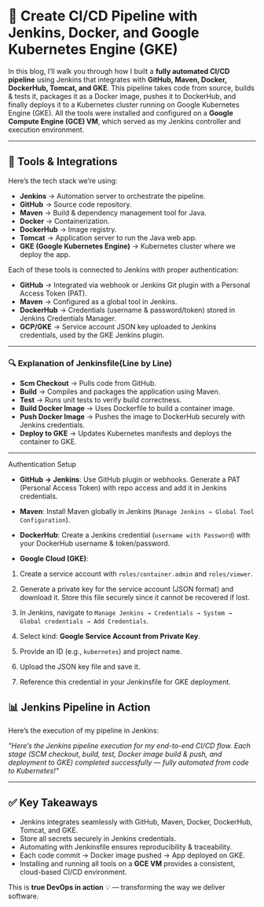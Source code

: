 # 🚀 Create CI/CD Pipeline with Jenkins, Docker, and Google Kubernetes Engine (GKE)

In this blog, I’ll walk you through how I built a **fully automated CI/CD pipeline** using Jenkins that integrates with **GitHub, Maven, Docker, DockerHub, Tomcat, and GKE**. This pipeline takes code from source, builds & tests it, packages it as a Docker image, pushes it to DockerHub, and finally deploys it to a Kubernetes cluster running on Google Kubernetes Engine (GKE). All the tools were installed and configured on a **Google Compute Engine (GCE) VM**, which served as my Jenkins controller and execution environment.

---

## 🔗 Tools & Integrations

Here’s the tech stack we’re using:

* **Jenkins** → Automation server to orchestrate the pipeline.
* **GitHub** → Source code repository.
* **Maven** → Build & dependency management tool for Java.
* **Docker** → Containerization.
* **DockerHub** → Image registry.
* **Tomcat** → Application server to run the Java web app.
* **GKE (Google Kubernetes Engine)** → Kubernetes cluster where we deploy the app.

Each of these tools is connected to Jenkins with proper authentication:

* **GitHub** → Integrated via webhook or Jenkins Git plugin with a Personal Access Token (PAT).
* **Maven** → Configured as a global tool in Jenkins.
* **DockerHub** → Credentials (username & password/token) stored in Jenkins Credentials Manager.
* **GCP/GKE** → Service account JSON key uploaded to Jenkins credentials, used by the GKE Jenkins plugin.

--------------

### 🔍 Explanation of Jenkinsfile(Line by Line)

* **Scm Checkout** → Pulls code from GitHub.
* **Build** → Compiles and packages the application using Maven.
* **Test** → Runs unit tests to verify build correctness.
* **Build Docker Image** → Uses Dockerfile to build a container image.
* **Push Docker Image** → Pushes the image to DockerHub securely with Jenkins credentials.
* **Deploy to GKE** → Updates Kubernetes manifests and deploys the container to GKE.

---

Authentication Setup



* **GitHub → Jenkins**: Use GitHub plugin or webhooks. Generate a PAT (Personal Access Token) with repo access and add it in Jenkins credentials.

* **Maven**: Install Maven globally in Jenkins (`Manage Jenkins → Global Tool Configuration`).

* **DockerHub**: Create a Jenkins credential (`username with Password`) with your DockerHub username & token/password.

* **Google Cloud (GKE)**:

 1. Create a service account with `roles/container.admin` and `roles/viewer`.

 2. Generate a private key for the service account (JSON format) and download it. Store this file securely since it cannot be recovered if lost.

 3. In Jenkins, navigate to `Manage Jenkins → Credentials → System → Global credentials → Add Credentials`.

 4. Select kind: **Google Service Account from Private Key**.

 5. Provide an ID (e.g., `kubernetes`) and project name.

 6. Upload the JSON key file and save it.

 7. Reference this credential in your Jenkinsfile for GKE deployment.



## 📊 Jenkins Pipeline in Action

Here’s the execution of my pipeline in Jenkins:

*"Here’s the Jenkins pipeline execution for my end-to-end CI/CD flow. Each stage (SCM checkout, build, test, Docker image build & push, and deployment to GKE) completed successfully — fully automated from code to Kubernetes!"*

---

## ✅ Key Takeaways

* Jenkins integrates seamlessly with GitHub, Maven, Docker, DockerHub, Tomcat, and GKE.
* Store all secrets securely in Jenkins credentials.
* Automating with Jenkinsfile ensures reproducibility & traceability.
* Each code commit → Docker image pushed → App deployed on GKE.
* Installing and running all tools on a **GCE VM** provides a consistent, cloud-based CI/CD environment.

This is **true DevOps in action** 💡 — transforming the way we deliver software.
